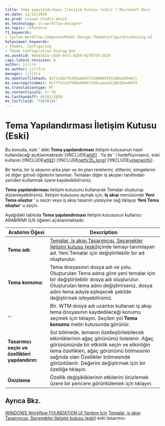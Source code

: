 ```yaml
---
title: Tema yapılandırması Iletişim kutusu (eski) | Microsoft Docs
ms.date: 11/15/2016
ms.prod: visual-studio-dev14
ms.technology: vs-workflow-designer
ms.topic: reference
f1_keywords:
- System.Workflow.ComponentModel.Design.ThemeConfigurationDialog.UI
helpviewer_keywords:
- themes, configuring
- Theme Configuration dialog box
ms.assetid: 9e6d182a-c4d9-4e71-b2b9-02f675fc2b29
caps.latest.revision: 6
author: jillre
ms.author: jillfra
manager: jillfra
ms.openlocfilehash: 8171c6dcfe285ade07531896893915d0e209e0c1
ms.sourcegitcommit: 6cfffa72af599a9d667249caaaa411bb28ea69fd
ms.translationtype: MT
ms.contentlocale: tr-TR
ms.lasthandoff: 09/02/2020
ms.locfileid: "72670191"
---
```

# <a name="theme-configuration-dialog-box-legacy"></a>Tema Yapılandırması İletişim Kutusu (Eski)
Bu konuda, eski ' deki **Tema yapılandırması** iletişim kutusunun nasıl kullanılacağı açıklanmaktadır [!INCLUDE[wfd1](../includes/wfd1-md.md)] . Ya da ' i hedefliyorsanız, eski kullanın [!INCLUDE[wfd2](../includes/wfd2-md.md)] [!INCLUDE[netfx35_long](../includes/netfx35-long-md.md)] [!INCLUDE[vstecwinfx](../includes/vstecwinfx-md.md)] .

 Bir tema, bir iş akışının arka plan ve ön plan renklerini, stillerini, simgelerini ve diğer görsel öğelerini tanımlar. Temaları diğer iş akışları tarafından yeniden kullanmak üzere kaydedebilirsiniz.

 **Tema yapılandırması** iletişim kutusunu kullanarak Temalar oluşturup düzenleyebilirsiniz. İletişim kutusunu açmak için, **Iş akışı** menüsünde **Yeni Tema oluştur** ' u seçin veya iş akışı tasarım yüzeyine sağ tıklayıp **Yeni Tema oluştur**' u seçin.

 Aşağıdaki tabloda **Tema yapılandırması** iletişim kutusunun kullanıcı ARABIRIMI (UI) öğeleri açıklanmaktadır.

|Arabirim Öğesi|Description|
|----------------|-----------------|
|**Tema adı:**|[Temalar, iş akışı Tasarımcısı, Seçenekler Iletişim kutusu (eski)](../workflow-designer/themes-workflow-designer-options-dialog-box-legacy.md)içinde temayı tanımlayan ad. Yeni Temalar için değiştirilebilir bir ad oluşturulur.|
|**Tema konumu:**|Tema dosyasının dosya adı ve yolu. Oluşturulan Tema adına göre yeni temalar için bir değiştirilebilir dosya adı oluşturulur. Oluşturulan tema adını değiştirirseniz, dosya adını tema adıyla eşleşecek şekilde değiştirmek isteyebilirsiniz.|
|**...**|Bir. WTM dosya adı uzantısı kullanan iş akışı tema dosyasının kaydedileceği konumu seçmek için tıklayın. Seçilen yol **Tema konumu** metin kutusunda görünür.|
|**Tasarımcı seçin ve özellikleri yapılandırın:**|Sol bölmede, temanın özelleştirilebilecek etkinliklerinin ağaç görünümü listelenir. Ağaç görünümünde bir etkinlik seçin ve etkinliğin tema özellikleri, ağaç görünümü bölmesinin sağında olan Özellikler bölmesinde görüntülenir. Değerini değiştirmek için bir özelliğe tıklayın.|
|**Önizleme**|Özellik değişikliklerinin etkilerini önizlemek üzere bir pencere görüntülemek için tıklayın.|

## <a name="see-also"></a>Ayrıca Bkz.
 [WINDOWS Workflow FOUNDATION UI Yardımı Için](../workflow-designer/legacy-designer-for-windows-workflow-foundation-ui-help.md) [Temalar, iş akışı Tasarımcısı, Seçenekler Iletişim kutusu (eski)](../workflow-designer/themes-workflow-designer-options-dialog-box-legacy.md) eski tasarımcı